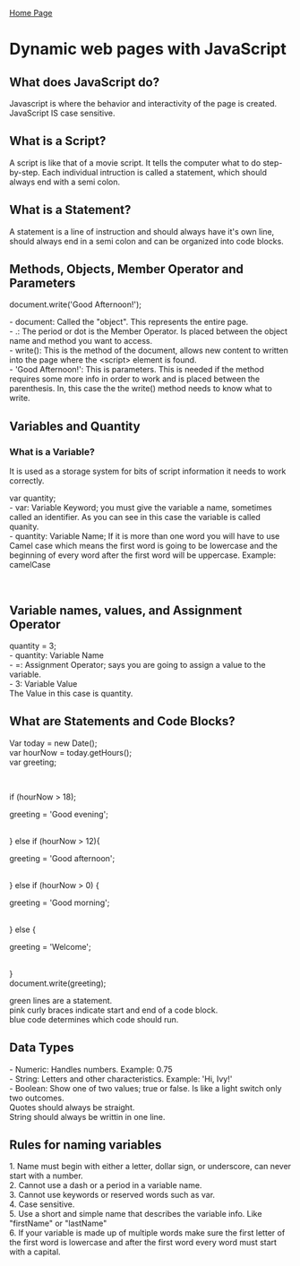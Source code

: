 [Home Page](README.md)

<!DOCTYPE html>
<html>
<link rel="stylesheet" href="style.css">
<title>DISCUSSION_06</title>
<body>
    <h1>Dynamic web pages with JavaScript</h1>
        <h2>What does JavaScript do?</h2>
            <p>Javascript is where the behavior and interactivity of the page is created. JavaScript <bold>IS</bold> case sensitive.</p>
        <h2>What is a Script?</h2>
            <p>A script is like that of a movie script. It tells the computer what to do step-by-step. Each individual intruction is called a statement, which should always end with a semi colon.</p>
        <h2>What is a Statement?</h2>
            <p>A statement is a line of instruction and should always have it's own line, should always end in a semi colon and can be organized into code blocks.</p>
        <h2>Methods, Objects, Member Operator and Parameters</h2>

<p><span class="pinkText">document</span>.<span class="greenText">write(</span><span class="yellowText">'Good Afternoon!'</span><span class="greenText">);</span><br>
</p>
<p>
- <span class="pinkText">document</span>: Called the "object". This represents the entire page.<br>
- .: The period or dot is the Member Operator. Is placed between the object name and method you want to access.<br>
- <span class="greenText">write()</span>: This is the method of the document, allows new content to written into the page where the &lt;script&gt; element is found.<br>
- <span class="yellowText">'Good Afternoon!'</span>: This is parameters. This is needed if the method requires some more info in order to work and is placed between the parenthesis. In, this case the the write() method needs to know what to write.<br>
</p>
        <h2>Variables and Quantity</h2>
            <h3>What is a Variable?</h3>
                <p>It is used as a storage system for bits of script information it needs to work correctly.</p>
<p><span class="deepPink">var</span> <span class="blueText">quantity</span>;<br>
- <span class="deepPink">var</span>: Variable Keyword; you must give the variable a name, sometimes called an identifier. As you can see in this case the variable is called <span class="blueText">quanity</span>.<br>
- <span class="blueText">quantity</span>: Variable Name; If it is more than one word you will have to use Camel case which means the first word is going to be lowercase and the beginning of every word after the first word will be uppercase. Example: camelCase</p><br>
        <h2>Variable names, values, and Assignment Operator</h2>
<p><span class="deepPink">quantity</span> <span class="greenText">=</span> <span class="blueText">3</span>;<br>
- <span class="deepPink">quantity</span>: Variable Name<br>
- <span class="greenText">=</span>: Assignment Operator; says you are going to assign a value to the variable.<br>
- <span class="blueText">3</span>: Variable Value <br>
The Value in this case is <span class="deepPink">quantity</span>.<br>
</p>
        <h2>What are Statements and Code Blocks?</h2>
<p><span class="greenText">Var today = new Date(); <br>
var hourNow = today.getHours();<br>
var greeting;</span></p><br>
<p>
<span class="dodgerBlue">if (hourNow > 18)</span><span class="pinkText">;</span><br>
<p class="tab"><span class="greenText">greeting = 'Good evening';</span></p><br>
<span class="pinkText">}</span> <span class="dodgerBlue">else if (hourNow > 12)</span><span class="pinkText">{</span><br>
<p class="tab"><span class="greenText">greeting = 'Good afternoon';</span></p><br>
<span class="pinkText">}</span> <span class="dodgerBlue">else if (hourNow > 0)</span> <span class="pinkText">{</span><br>
<p class="tab"><span class="greenText">greeting = 'Good morning';</span></p><br>
<span class="pinkText">}</span> <span class="dodgerBlue">else</span> <span class="pinkText">{</span><br>
<p class="tab"><span class="greenText">greeting = 'Welcome';</span></p><br>
<span class="pinkText">}</span><br>
<span class="greenText">document.write(greeting);</span>
</p>

<span class="greenText">green lines</span> are a statement. <br>
<span class="pinkText">pink curly braces</span> indicate start and end of a code block. <br>
<span class="dodgerBlue">blue code</span> determines which code should run.<br>
        <h2>Data Types</h2>
    - Numeric: Handles numbers. Example: 0.75<br>
    - String: Letters and other characteristics. Example: 'Hi, Ivy!'<br>
    - Boolean: Show one of two values; true or false. Is like a light switch only two outcomes.<br>
Quotes should always be straight. <br>
String should always be writtin in one line. <br>
        <h2>Rules for naming variables</h2>
    1. Name must begin with either a letter, dollar sign, or underscore, can never start with a number. <br>
    2. Cannot use a dash or a period in a variable name.<br>
    3. Cannot use keywords or reserved words such as var.<br>
    4. Case sensitive.<br>
    5. Use a short and simple name that describes the variable info. Like "firstName" or "lastName"<br>
    6. If your variable is made up of multiple words make sure the first letter of the first word is lowercase and after the first word every word must start with a capital.<br>
</body>
</html>